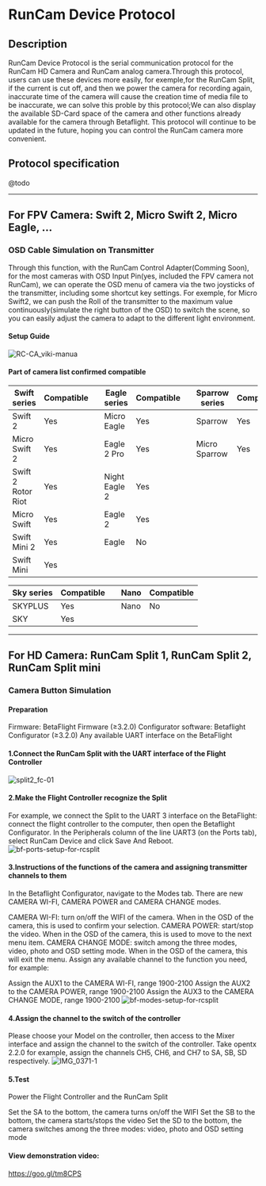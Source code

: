 # RunCam Device Protocol
## Description
RunCam Device Protocol is the serial communication protocol for the RunCam HD Camera and RunCam analog camera.Through this protocol, users can use these devices more easily, for exemple,for the RunCam Split, if the current is cut off, and then we power the camera for recording again, inaccurate time of the camera will cause the creation time of media file to be inaccurate, we can solve this proble by this protocol;We can also display the available SD-Card space of the camera and other functions already available for the camera through Betaflight. This protocol will continue to be updated in the future, hoping you can control the RunCam camera more convenient.

## Protocol specification
@todo

***

## For FPV Camera: Swift 2, Micro Swift 2, Micro Eagle, ...
### OSD Cable Simulation on Transmitter
Through this function, with the RunCam Control Adapter(Comming Soon), for the most cameras with OSD Input Pin(yes, included the FPV camera not RunCam), we can operate the OSD menu of camera via the two joysticks of the transmitter, including some shortcut key settings. For exemple, for Micro Swift2, we can  push the Roll of the transmitter to the maximum value continuously(simulate the right button of the OSD) to switch the scene, so you can easily adjust the camera to adapt to the different light environment.

#### Setup Guide
![RC-CA_viki-manua](https://s3-us-west-2.amazonaws.com/runcamfcfiles/RC-CA_viki-manual.jpg)

#### Part of camera list confirmed compatible
| Swift series | Compatible | | Eagle series | Compatible | | Sparrow series | Compatible | | Owl series | Compatible |
| --- | --- | --- | --- | --- | --- | --- |  --- | --- | --- | --- |
| Swift 2 | Yes | | Micro Eagle | Yes |  | Sparrow | Yes |  | Owl 2 | Yes | 
| Micro Swift 2 | Yes | |Eagle 2 Pro | Yes | | Micro Sparrow | Yes | | Owl | No |
| Swift 2 Rotor Riot | Yes |  |Night Eagle 2 | Yes | | | | | | |
| Micro Swift | Yes | | Eagle 2 | Yes | | | | | | | | 
| Swift Mini 2 | Yes | | Eagle | No | | | | | | |  
| Swift Mini | Yes | | | | | | | |

 
| Sky series | Compatible | | Nano | Compatible
| --- | --- | --- | --- | --- |
| SKYPLUS | Yes | | Nano | No |
| SKY | Yes | | | | 



***

## For HD Camera: RunCam Split 1, RunCam Split 2, RunCam Split mini
### Camera Button Simulation  
#### Preparation

Firmware: BetaFlight Firmware (≥3.2.0)
Configurator software: Betaflight Configurator  (≥3.2.0)
Any available UART interface on the BetaFlight
#### 1.Connect the RunCam Split with the UART interface of the Flight Controller

![split2_fc-01](https://s3-us-west-2.amazonaws.com/runcamfcfiles/split2_fc-01.jpg)


#### 2.Make the Flight Controller recognize the Split

For example, we connect the Split to the UART 3 interface on the BetaFlight: connect the flight controller to the computer, then open the Betaflight Configurator. 
In the Peripherals column of the line UART3 (on the Ports tab), select RunCam Device and click Save And Reboot.
![bf-ports-setup-for-rcsplit](https://s3-us-west-2.amazonaws.com/runcamfcfiles/bf-ports-setup-for-rcsplit.png)

#### 3.Instructions of the functions of the camera and assigning transmitter channels to them

In the Betaflight Configurator, navigate to the Modes tab. There are new CAMERA WI-FI, CAMERA POWER and CAMERA CHANGE modes.

CAMERA WI-FI: turn on/off the WIFI of the camera. When in the OSD of the camera, this is used to confirm your selection.
CAMERA POWER: start/stop the video. When in the OSD of the camera, this is used to move to the next menu item.
CAMERA CHANGE MODE: switch among the three modes, video, photo and OSD setting mode. When in the OSD of the camera, this will exit the menu.
Assign any available channel to the function you need, for example:

Assign the AUX1 to the CAMERA WI-FI, range 1900-2100
Assign the AUX2 to the CAMERA POWER, range 1900-2100
Assign the AUX3 to the CAMERA CHANGE MODE, range 1900-2100
![bf-modes-setup-for-rcsplit](https://s3-us-west-2.amazonaws.com/runcamfcfiles/bf-modes-setup-for-rcsplit.png)


#### 4.Assign the channel to the switch of the controller

Please choose your Model on the controller, then access to the Mixer interface and assign the channel to the switch of the controller. Take opentx 2.2.0 for example, assign the channels CH5, CH6, and CH7 to SA, SB, SD respectively.
![IMG_0371-1](https://s3-us-west-2.amazonaws.com/runcamfcfiles/IMG_0371-1.jpg)



#### 5.Test

 Power the Flight Controller and the RunCam Split

Set the SA to the bottom, the camera turns on/off the WIFI 
Set the SB to the bottom, the camera starts/stops the video
Set the SD to the bottom, the camera switches among the three modes: video, photo and OSD setting mode
 

#### View demonstration video:

https://goo.gl/tm8CPS